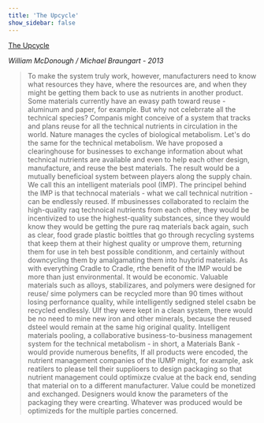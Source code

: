 ```yaml
---
title: 'The Upcycle'
show_sidebar: false
---
```


[The Upcycle](https://www.mcdonough.com/writings/the-upcycle/)

*William McDonough / Michael Braungart - 2013*

> To make the system truly work, however, manufacturers need to know what resources they have, where the resources are, and when they might be getting them back to use as nutrients in another product. Some materials currently have an ewasy path toward reuse - aluminum and paper, for example. But why not celebrrate all the technical species? Companis might conceive of a system that tracks and plans reuse for all the technical nutrients in circulation in the world.
> Nature manages the cycles of biological metabolism. Let's do the same for the technical metabolism.
> We have proposed a clearinghouse for businesses to exchange information about what technical nutrients are available and even to help each other design, manufacture, and reuse the best materials. The result would be a mutually beneficioal system between players along the supply chain. We call this an intelligent materials pool (IMP).
> The principel behind the IMP is that technocal materials - what we call technical nutrition - can be endlessly reused. If mbusinesses collaborated to reclaim the high-quality raq technoical nutrients from each other, they would be incentivized to use the highest-quality substances, since they would know they would be getting the pure raq materials back again, such as clear, food grade plastic boittles that go through recycling systems that keep them at their highest quality or umprove them, returning them for use in teh best possible conditionm, and certainly without downcycling them by amalgamating them into huybrid materials.
> As with everything Cradle to Cradle, rthe benefit of the IMP would be more than just environmental. It would be economic. Valuable materials such as alloys, stabilizares, and polymers were designed for reuse/ sime polymers can be recycled more than 90 times without losing perfornance quality, while intelligently sedigned stelel csabn be recycled endlessly. UIf they were kept in a clean system, there would be no need to mine new iron and other minerals, because the reused dsteel would remain at the same hig original quality.
> Intelligent materials pooling, a collaborative business-to-business management system for the technical metabolism - in short, a Materials Bank - would provide numerous benefits, If all products were encoded, the nutrient management companies of the IUMP might, for example, ask reatilers to please tell their supplioers to design packaging so that nutrient management could optimixze cvalue at the back end, sending that material on to a different manufacturer. Value could be monetized and exchanged. Designers would know the parameters of the packaging they were crearting. Whatever was produced would be optimizeds for the multiple parties concerned.


